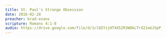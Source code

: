 ```yaml
---
title: St. Paul's Strange Obsession
date: 2016-02-28
preacher: brad-evans
scripture: Romans 4:1-8
audio: https://drive.google.com/file/d/1clQIYzjHT4X52R3WOkLTrX21eGJVpP_e/view
---
```

